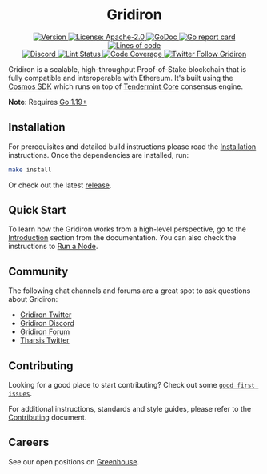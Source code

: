 <!--
parent:
  order: false
-->

<div align="center">
  <h1> Gridiron </h1>
</div>

<div align="center">
  <a href="https://github.com/gridiron/gridiron/releases/latest">
    <img alt="Version" src="https://img.shields.io/github/tag/tharsis/gridiron.svg" />
  </a>
  <a href="https://github.com/gridiron/gridiron/blob/main/LICENSE">
    <img alt="License: Apache-2.0" src="https://img.shields.io/github/license/tharsis/gridiron.svg" />
  </a>
  <a href="https://pkg.go.dev/github.com/gridiron/gridiron">
    <img alt="GoDoc" src="https://godoc.org/github.com/gridiron/gridiron?status.svg" />
  </a>
  <a href="https://goreportcard.com/report/github.com/gridiron/gridiron">
    <img alt="Go report card" src="https://goreportcard.com/badge/github.com/gridiron/gridiron"/>
  </a>
  <a href="https://bestpractices.coreinfrastructure.org/projects/5018">
    <img alt="Lines of code" src="https://img.shields.io/tokei/lines/github/tharsis/gridiron">
  </a>
</div>
<div align="center">
  <a href="https://discord.gg/gridiron">
    <img alt="Discord" src="https://img.shields.io/discord/809048090249134080.svg" />
  </a>
  <a href="https://github.com/gridiron/gridiron/actions?query=branch%3Amain+workflow%3ALint">
    <img alt="Lint Status" src="https://github.com/gridiron/gridiron/actions/workflows/lint.yml/badge.svg?branch=main" />
  </a>
  <a href="https://codecov.io/gh/tharsis/gridiron">
    <img alt="Code Coverage" src="https://codecov.io/gh/tharsis/gridiron/branch/main/graph/badge.svg" />
  </a>
  <a href="https://twitter.com/GridironOrg">
    <img alt="Twitter Follow Gridiron" src="https://img.shields.io/twitter/follow/GridironOrg"/>
  </a>
</div>

Gridiron is a scalable, high-throughput Proof-of-Stake blockchain that is fully compatible and
interoperable with Ethereum. It's built using the [Cosmos SDK](https://github.com/cosmos/cosmos-sdk/) which runs on top of [Tendermint Core](https://github.com/tendermint/tendermint) consensus engine.

**Note**: Requires [Go 1.19+](https://golang.org/dl/)

## Installation

For prerequisites and detailed build instructions please read the [Installation](https://docs.gridiron.org/validators/quickstart/installation.html) instructions. Once the dependencies are installed, run:

```bash
make install
```

Or check out the latest [release](https://github.com/gridiron/gridiron/releases).

## Quick Start

To learn how the Gridiron works from a high-level perspective, go to the [Introduction](https://docs.gridiron.org/about/intro/overview.html) section from the documentation. You can also check the instructions to [Run a Node](https://docs.gridiron.org/validators/quickstart/run_node.html).

## Community

The following chat channels and forums are a great spot to ask questions about Gridiron:

- [Gridiron Twitter](https://twitter.com/GridironOrg)
- [Gridiron Discord](https://discord.gg/gridiron)
- [Gridiron Forum](https://commonwealth.im/gridiron)
- [Tharsis Twitter](https://twitter.com/TharsisHQ)

## Contributing

Looking for a good place to start contributing? Check out some [`good first issues`](https://github.com/gridiron/gridiron/issues?q=is%3Aopen+is%3Aissue+label%3A%22good+first+issue%22).

For additional instructions, standards and style guides, please refer to the [Contributing](./CONTRIBUTING.md) document.

## Careers

See our open positions on [Greenhouse](https://boards.eu.greenhouse.io/gridiron).

